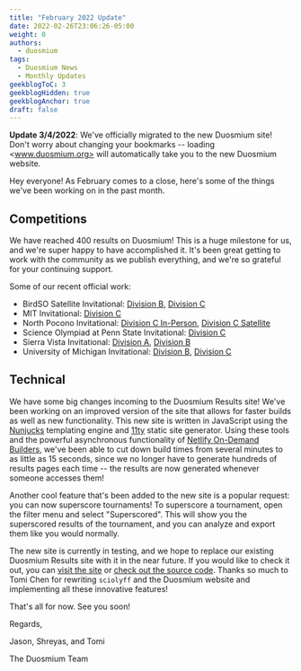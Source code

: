 ```yaml
---
title: "February 2022 Update"
date: 2022-02-26T23:06:26-05:00
weight: 0
authors:
  - duosmium
tags:
  - Duosmium News
  - Monthly Updates
geekblogToC: 3
geekblogHidden: true
geekblogAnchor: true
draft: false 
---
```

**Update 3/4/2022**: We've officially migrated to the new Duosmium site! Don't worry about changing your bookmarks -- loading <www.duosmium.org> will automatically take you to the new Duosmium website.

Hey everyone! As February comes to a close, here's some of the things we've been working on in the past month.

## Competitions

We have reached 400 results on Duosmium! This is a huge milestone for us, and we're super happy to have accomplished it. It's been great getting to work with the community as we publish everything, and we're so grateful for your continuing support.

Some of our recent official work:

* BirdSO Satellite Invitational: [Division B](https://www.duosmium.org/results/2022-02-12_birdso_satellite_invitational_b), [Division C](https://www.duosmium.org/results/2022-02-12_birdso_satellite_invitational_c)
* MIT Invitational: [Division C](https://www.duosmium.org/results/2022-01-22_mit_invitational_c)
* North Pocono Invitational: [Division C In-Person](https://www.duosmium.org/results/2022-01-29_north_pocono_in-person_invitational_c), [Division C Satellite](https://www.duosmium.org/results/2022-01-29_north_pocono_satellite_invitational_c)
* Science Olympiad at Penn State Invitational: [Division C](https://www.duosmium.org/results/2022-02-05_soaps_invitational_c)
* Sierra Vista Invitational: [Division A](https://www.duosmium.org/results/2022-02-05_sierra_vista_invitational_a), [Division B](https://www.duosmium.org/results/2022-02-05_sierra_vista_invitational_b)
* University of Michigan Invitational: [Division B](https://www.duosmium.org/results/2022-02-19_umich_invitational_b), [Division C](https://www.duosmium.org/results/2022-02-19_umich_invitational_c)

## Technical

We have some big changes incoming to the Duosmium Results site! We've been working on an improved version of the site that allows for faster builds as well as new functionality. This new site is written in JavaScript using the [Nunjucks](https://mozilla.github.io/nunjucks/) templating engine and [11ty](https://www.11ty.dev/) static site generator. Using these tools and the powerful asynchronous functionality of [Netlify On-Demand Builders](https://docs.netlify.com/configure-builds/on-demand-builders/), we've been able to cut down build times from several minutes to as little as 15 seconds, since we no longer have to generate hundreds of results pages each time -- the results are now generated whenever someone accesses them!

Another cool feature that's been added to the new site is a popular request: you can now superscore tournaments! To superscore a tournament, open the filter menu and select "Superscored". This will show you the superscored results of the tournament, and you can analyze and export them like you would normally.

The new site is currently in testing, and we hope to replace our existing Duosmium Results site with it in the near future. If you would like to check it out, you can [visit the site](https://next.duosmium.org/) or [check out the source code](https://www.github.com/Duosmium/duosmium-js). Thanks so much to Tomi Chen for rewriting `sciolyff` and the Duosmium website and implementing all these innovative features!

That's all for now. See you soon!

Regards,

Jason, Shreyas, and Tomi

The Duosmium Team

